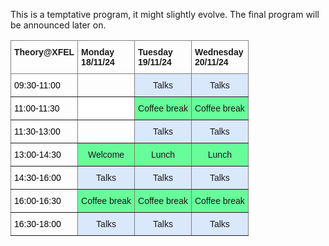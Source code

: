 
<html>

<style type="text/css">
.page-header {
  color: white;
  text-align: center;
  background-color: white;
  background-image: url("./images/FELheader.png");
  background-repeat: no-repeat;
  background-size: cover;
  margin: 0 auto;

}
.tg  {border-collapse:collapse;border-spacing:0;}
.tg td{border-color:black;border-style:solid;border-width:1px;font-family:Arial, sans-serif;font-size:14px;
  overflow:hidden;padding:10px 5px;word-break:normal;}
.tg th{border-color:black;border-style:solid;border-width:1px;font-family:Arial, sans-serif;font-size:14px;
  font-weight:normal;overflow:hidden;padding:10px 5px;word-break:normal;}
.tg .tg-c3ow{border-color:inherit;text-align:center;vertical-align:top}
.tg .tg-kfkg{background-color:#dae8fc;border-color:inherit;text-align:center;vertical-align:top}
.tg .tg-fymr{border-color:inherit;font-weight:bold;text-align:left;vertical-align:top}
.tg .tg-0pky{border-color:inherit;text-align:left;vertical-align:top}
.tg .tg-3xi5{background-color:#ffffff;border-color:inherit;text-align:center;vertical-align:top}
.tg .tg-uuae{background-color:#67fd9a;border-color:inherit;text-align:center;vertical-align:top}
</style>
<body>


This is a temptative program, it might slightly evolve. The final program will be announced later on.

<table class="tg"><thead>
  <tr>
    <th class="tg-fymr">Theory@XFEL</th>
    <th class="tg-fymr">Monday<br>18/11/24</th>
    <th class="tg-fymr">Tuesday<br>19/11/24</th>
    <th class="tg-fymr">Wednesday<br>20/11/24</th>
  </tr></thead>
<tbody>
  <tr>
    <td class="tg-0pky"><span style="font-weight:400;font-style:normal;text-decoration:none;color:black">09:30-11:00</span></td>
    <td class="tg-c3ow"></td>
    <td class="tg-kfkg">Talks</td>
    <td class="tg-kfkg">Talks</td>
  </tr>
  <tr>
    <td class="tg-0pky"><span style="font-weight:400;font-style:normal;text-decoration:none;color:black">11:00-11:30</span></td>
    <td class="tg-3xi5"></td>
    <td class="tg-uuae">Coffee break</td>
    <td class="tg-uuae">Coffee break</td>
  </tr>
  <tr>
    <td class="tg-0pky"><span style="font-weight:400;font-style:normal;text-decoration:none;color:black">11:30-13:00</span></td>
    <td class="tg-c3ow"></td>
    <td class="tg-kfkg">Talks</td>
    <td class="tg-kfkg">Talks</td>
  </tr>
  <tr>
    <td class="tg-0pky"><span style="font-weight:400;font-style:normal;text-decoration:none;color:black">13:00-14:30</span></td>
    <td class="tg-uuae">Welcome</td>
    <td class="tg-uuae">Lunch</td>
    <td class="tg-uuae">Lunch</td>
  </tr>
  <tr>
    <td class="tg-0pky"><span style="font-weight:400;font-style:normal;text-decoration:none;color:black">14:30-16:00</span></td>
    <td class="tg-kfkg">Talks</td>
    <td class="tg-kfkg">Talks</td>
    <td class="tg-kfkg">Talks</td>
  </tr>
  <tr>
    <td class="tg-0pky"><span style="font-weight:400;font-style:normal;text-decoration:none;color:black">16:00-16:30</span></td>
    <td class="tg-uuae">Coffee break</td>
    <td class="tg-uuae">Coffee break</td>
    <td class="tg-uuae">Coffee break</td>
  </tr>
  <tr>
    <td class="tg-0pky"><span style="font-weight:400;font-style:normal;text-decoration:none;color:black">16:30-18:00</span></td>
    <td class="tg-kfkg">Talks</td>
    <td class="tg-kfkg">Talks</td>
    <td class="tg-kfkg">Talks</td>
  </tr>
</tbody></table>
  
</body>
</html>

